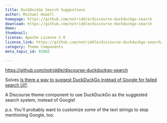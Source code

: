```yaml
---
title: DuckDuckGo Search Suggestions
author: Michael Howell
homepage: https://github.com/notriddle/discourse-duckduckgo-search
download: https://github.com/notriddle/discourse-duckduckgo-search
demo: 
thumbnail: 
license: Apache License 2.0
license_link: https://github.com/notriddle/discourse-duckduckgo-search/blob/master/LICENSE-APACHE
category: Theme Components
meta_topic_id: 83902

---
```

https://github.com/notriddle/discourse-duckduckgo-search

Solves [Is there a way to suggest DuckDuckGo instead of Google for failed search UI?](https://meta.discourse.org/t/is-there-a-way-to-suggest-duckduckgo-instead-of-google-for-failed-search-ui/83895).

A Discourse theme component to use DuckDuckGo as the suggested search system, instead of Google!

p.s. You'll probably want to customize some of the text strings to stop mentioning Google, too.